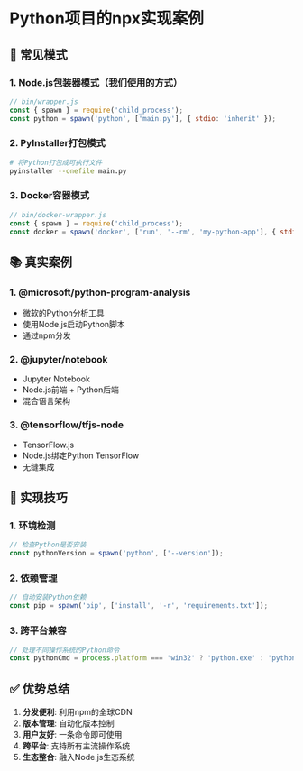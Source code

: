 # Python项目的npx实现案例

## 🎯 常见模式

### 1. **Node.js包装器模式**（我们使用的方式）
```javascript
// bin/wrapper.js
const { spawn } = require('child_process');
const python = spawn('python', ['main.py'], { stdio: 'inherit' });
```

### 2. **PyInstaller打包模式**
```bash
# 将Python打包成可执行文件
pyinstaller --onefile main.py
```

### 3. **Docker容器模式**
```javascript
// bin/docker-wrapper.js
const { spawn } = require('child_process');
const docker = spawn('docker', ['run', '--rm', 'my-python-app'], { stdio: 'inherit' });
```

## 📚 真实案例

### 1. **@microsoft/python-program-analysis**
- 微软的Python分析工具
- 使用Node.js启动Python脚本
- 通过npm分发

### 2. **@jupyter/notebook**
- Jupyter Notebook
- Node.js前端 + Python后端
- 混合语言架构

### 3. **@tensorflow/tfjs-node**
- TensorFlow.js
- Node.js绑定Python TensorFlow
- 无缝集成

## 🔧 实现技巧

### 1. **环境检测**
```javascript
// 检查Python是否安装
const pythonVersion = spawn('python', ['--version']);
```

### 2. **依赖管理**
```javascript
// 自动安装Python依赖
const pip = spawn('pip', ['install', '-r', 'requirements.txt']);
```

### 3. **跨平台兼容**
```javascript
// 处理不同操作系统的Python命令
const pythonCmd = process.platform === 'win32' ? 'python.exe' : 'python3';
```

## ✅ 优势总结

1. **分发便利**: 利用npm的全球CDN
2. **版本管理**: 自动化版本控制
3. **用户友好**: 一条命令即可使用
4. **跨平台**: 支持所有主流操作系统
5. **生态整合**: 融入Node.js生态系统 